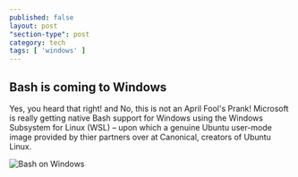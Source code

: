```yaml
---
published: false
layout: post
"section-type": post
category: tech
tags: [ 'windows' ]
---
```


## Bash is coming to Windows

Yes, you heard that right! and No, this is not an April Fool's Prank! Microsoft is really getting native Bash support for Windows using the Windows Subsystem for Linux (WSL) – upon which a genuine Ubuntu user-mode image provided by thier partners over at Canonical, creators of Ubuntu Linux.

![Bash on Windows]({{site.baseurl}}/_posts/images/bash.png)
